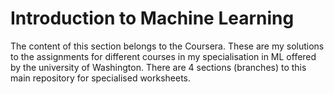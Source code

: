 # Introduction to Machine Learning
The content of this section belongs to the Coursera. These are my solutions to the assignments for different courses in my specialisation in ML offered by the university of Washington.
There are 4 sections (branches) to this main repository for specialised worksheets.
